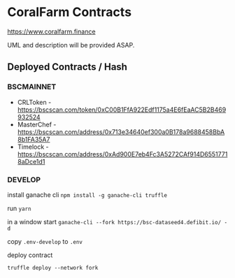 # CoralFarm Contracts

https://www.coralfarm.finance 

UML and description will be provided ASAP.

## Deployed Contracts / Hash

### BSCMAINNET

- CRLToken - https://bscscan.com/token/0xC00B1FfA922Edf1175a4E6fEaAC5B2B469932524
- MasterChef - https://bscscan.com/address/0x713e34640ef300a0B178a9688458BbA8b1FA35A7
- Timelock - https://bscscan.com/address/0xAd900E7eb4Fc3A5272CAf914D65517718aDce1d1

### DEVELOP

install ganache cli `npm install -g ganache-cli truffle`

run `yarn`

in a window start
```ganache-cli --fork https://bsc-dataseed4.defibit.io/ -d```

copy `.env-develop` to `.env`

deploy contract

``` truffle deploy --network fork ```


